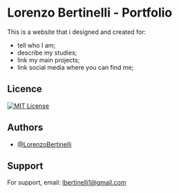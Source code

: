 # Lorenzo Bertinelli - Portfolio

This is a website that i designed and created for:
- tell who I am;
- describe my studies;
- link my main projects;
- link social media where you can find me;


## Licence

[![MIT License](https://img.shields.io/badge/License-MIT-green.svg)](https://choosealicense.com/licenses/mit/)

## Authors

- [@LorenzoBertinelli](https://github.com/LorenzoBertinelli)


## Support

For support, email: lbertinelli1@gmail.com
